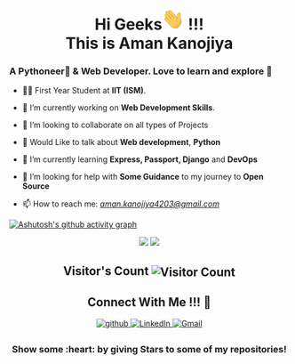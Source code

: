<h1 align='center'> Hi Geeks<img src="https://raw.githubusercontent.com/ABSphreak/ABSphreak/master/gifs/Hi.gif"  width="40" height="40"> !!!<br> This is Aman Kanojiya</h1>

### A Pythoneer🐍 & Web Developer. Love to learn and explore 🚀 
 
- 👨‍💻 First Year Student at <b>IIT (ISM)</b>.

- 🔭 I’m currently working on <b>Web Development Skills</b>.
 
- 👯 I’m looking to collaborate on all types of Projects

- 💬 Would Like to talk about <b>Web development</b>, <b>Python</b>

- 🌱 I’m currently learning <b>Express, Passport, Django</b> and <b>DevOps</b>

- 🤔 I’m looking for help with <b>Some Guidance</b> to my journey to <b>Open Source</b>

- 📫 How to reach me: *aman.kanojiya4203@gmail.com*


[![Ashutosh's github activity graph](https://activity-graph.herokuapp.com/graph?username=AMANKANOJIYA&theme=react-dark&hide_border=true)](https://github.com/ashutosh00710/github-readme-activity-graph)


<div align="center">
  <img width="48%" src="https://github-readme-stats.vercel.app/api?username=AMANKANOJIYA&theme=radical&show_icons=true" />
  <img width="48%" src="https://github-readme-streak-stats.herokuapp.com/?user=AMANKANOJIYA&theme=radical&show_icons=true" />
</div>

<h2 align="center">Visitor's Count <img align="center" src="https://profile-counter.glitch.me/AMANKANOJIYA/count.svg" alt="Visitor Count" /></h2>

<h2 align="center">Connect With Me !!! 🤝</h2> 

<p align="center">
<a href="https://github.com/AMANKANOJIYA" target="_blank">
<img src=https://img.shields.io/badge/github-%2324292e.svg?&style=for-the-badge&logo=github&logoColor=white alt=github style="margin-bottom: 5px;" />
</a>
<a href="https://www.linkedin.com/in/aman-kanojiya-782263188/" target="_blank">
<img alt="LinkedIn" src="https://img.shields.io/badge/linkedin%20-%230077B5.svg?&style=for-the-badge&logo=linkedin&logoColor=white"/>
</a>
<a href="mailto:aman.kanojiya4203@gmail.com">
<img alt="Gmail" src="https://img.shields.io/badge/Gmail-D14836?style=for-the-badge&logo=gmail&logoColor=white" />
</a>
</p> 

<h3 align="center">Show some :heart: by giving <b>Stars</b> to some of my repositories! </h3>


